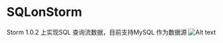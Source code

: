 # SQLonStorm
Storm 1.0.2 上实现SQL 查询流数据，目前支持MySQL 作为数据源 
![Alt text](http://7xtc7i.com1.z0.glb.clouddn.com/Snip20170517_1.png)